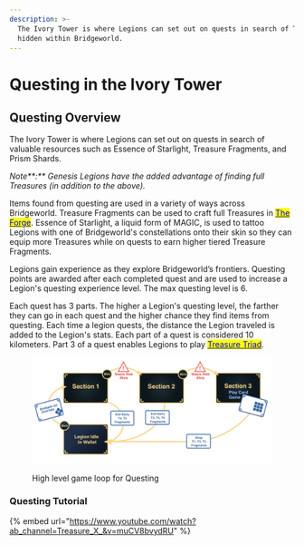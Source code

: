 ```yaml
---
description: >-
  The Ivory Tower is where Legions can set out on quests in search of Treasures
  hidden within Bridgeworld.
---
```


# Questing in the Ivory Tower

## Questing Overview

The Ivory Tower is where Legions can set out on quests in search of valuable resources such as Essence of Starlight, Treasure Fragments, and Prism Shards.&#x20;

_Note**:** Genesis Legions have the added advantage of finding full Treasures (in addition to the above)._&#x20;

Items found from questing are used in a variety of ways across Bridgeworld. Treasure Fragments can be used to craft full Treasures in [<mark style="color:blue;">The Forge</mark>](broken-reference). Essence of Starlight, a liquid form of MAGIC, is used to tattoo Legions with one of Bridgeworld's constellations onto their skin so they can equip more Treasures while on quests to earn higher tiered Treasure Fragments.

Legions gain experience as they explore Bridgeworld’s frontiers. Questing points are awarded after each completed quest and are used to increase a Legion's questing experience level. The max questing level is 6.&#x20;

Each quest has 3 parts. The higher a Legion's questing level, the farther they can go in each quest and the higher chance they find items from questing. Each time a legion quests, the distance the Legion traveled is added to the Legion's stats.  Each part of a quest is considered 10 kilometers.  Part 3 of a quest enables Legions to play [<mark style="color:blue;">Treasure Triad</mark>](./#ending-journeys-with-treasure-triad).&#x20;

<figure><img src="../../.gitbook/assets/BW_High_Level_Game_Loop.png" alt=""><figcaption><p>High level game loop for Questing</p></figcaption></figure>



### Questing Tutorial <a href="#questing-tutorial" id="questing-tutorial"></a>

{% embed url="https://www.youtube.com/watch?ab_channel=Treasure_X_&v=muCV8bvydRU" %}
